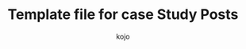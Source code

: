---
title: Template file for case Study Posts
layout: post
author: kojo
category: [projects, case]
industry: [Radd industries here]
tags: [tags for tech stack]
img: 'link-to-header-image'
excerpt_separator: <!--more-->
---